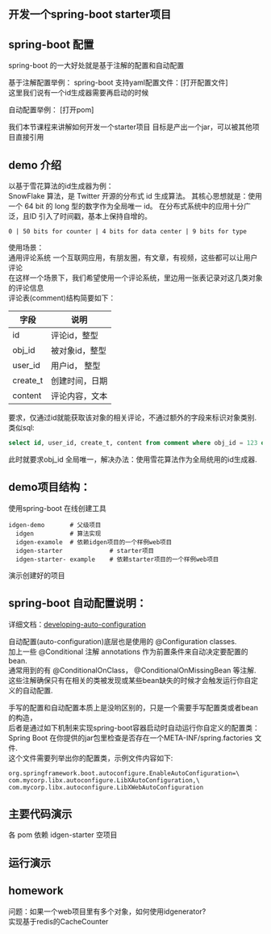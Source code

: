 开发一个spring-boot starter项目
-------
## spring-boot 配置 
spring-boot 的一大好处就是基于注解的配置和自动配置

基于注解配置举例：
spring-boot 支持yaml配置文件：[打开配置文件]  
这里我们说有一个id生成器需要再启动的时候

自动配置举例： 
[打开pom]  

我们本节课程来讲解如何开发一个starter项目
目标是产出一个jar，可以被其他项目直接引用

## demo 介绍
以基于雪花算法的id生成器为例：  
SnowFlake 算法，是 Twitter 开源的分布式 id 生成算法。
其核心思想就是：使用一个 64 bit 的 long 型的数字作为全局唯一 id。
在分布式系统中的应用十分广泛，且ID 引入了时间戳，基本上保持自增的。  

```
0 | 50 bits for counter | 4 bits for data center | 9 bits for type
```

使用场景：  
通用评论系统
一个互联网应用，有朋友圈，有文章，有视频，这些都可以让用户评论  
在这样一个场景下，我们希望使用一个评论系统，里边用一张表记录对这几类对象的评论信息  
评论表(comment)结构简要如下：  

字段         |     说明   
------------|--------------  
id          | 评论id，整型  
obj_id      | 被对象id，整型  
user_id     | 用户id， 整型  
create_t    | 创建时间，日期
content     | 评论内容，文本  

要求，仅通过id就能获取该对象的相关评论，不通过额外的字段来标识对象类别.  
类似sql:   
```sql
select id, user_id, create_t, content from comment where obj_id = 123 order by create_t desc limit 10
```
此时就要求obj_id 全局唯一，解决办法：使用雪花算法作为全局统用的id生成器.


## demo项目结构：
使用spring-boot 在线创建工具

```
idgen-demo       # 父级项目
  idgen          # 算法实现  
  idgen-examole  # 依赖idgen项目的一个样例web项目
  idgen-starter             # starter项目
  idgen-starter- example    # 依赖starter项目的一个样例web项目
```
演示创建好的项目

## spring-boot 自动配置说明：

详细文档：[developing-auto-configuration](https://docs.spring.io/spring-boot/docs/2.1.14.RELEASE/reference/html/boot-features-developing-auto-configuration.html)

自动配置(auto-configuration)底层也是使用的 @Configuration classes.   
加上一些 @Conditional 注解 annotations 作为前置条件来自动决定要配置的bean.   
通常用到的有 @ConditionalOnClass， @ConditionalOnMissingBean 等注解.   
这些注解确保只有在相关的类被发现或某些bean缺失的时候才会触发运行你自定义的自动配置.

手写的配置和自动配置本质上是没哟区别的，只是一个需要手写配置类或者bean的构造，  
后者是通过如下机制来实现spring-boot容器启动时自动运行你自定义的配置类：  
Spring Boot 在你提供的jar包里检查是否存在一个META-INF/spring.factories 文件.   
这个文件需要列举出你的配置类，示例文件内容如下:  
```
org.springframework.boot.autoconfigure.EnableAutoConfiguration=\
com.mycorp.libx.autoconfigure.LibXAutoConfiguration,\
com.mycorp.libx.autoconfigure.LibXWebAutoConfiguration
```


## 主要代码演示

各 pom 依赖
idgen-starter 空项目

## 运行演示


## homework
问题：如果一个web项目里有多个对象，如何使用idgenerator?  
实现基于redis的CacheCounter
